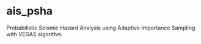 # ais_psha
Probabilistic Seismic Hazard Analysis using Adaptive Importance Sampling with VEGAS algorithm
